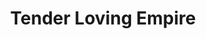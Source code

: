 ---
title: "Tender Loving Empire"
url: /portland/tender-loving-empire-northwest-23rd-avenue/
shop: Andenken
---